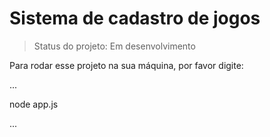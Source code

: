  
# Sistema de cadastro de jogos

> Status do projeto: Em desenvolvimento

Para rodar esse projeto na sua máquina, por favor digite:

...

node app.js

...
      

